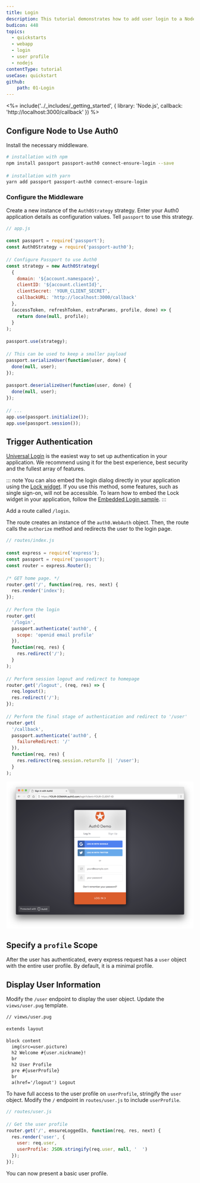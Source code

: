 ```yaml
---
title: Login
description: This tutorial demonstrates how to add user login to a Node.js and Express application.
budicon: 448
topics:
  - quickstarts
  - webapp
  - login
  - user profile
  - nodejs
contentType: tutorial
useCase: quickstart
github:
    path: 01-Login
---
```

<%= include('../_includes/_getting_started', { library: 'Node.js', callback: 'http://localhost:3000/callback' }) %>

## Configure Node to Use Auth0 

Install the necessary middleware.

```bash
# installation with npm
npm install passport passport-auth0 connect-ensure-login --save

# installation with yarn
yarn add passport passport-auth0 connect-ensure-login
```

### Configure the Middleware

Create a new instance of the `Auth0Strategy` strategy. 
Enter your Auth0 application details as configuration values. Tell `passport` to use this strategy. 

```js
// app.js

const passport = require('passport');
const Auth0Strategy = require('passport-auth0');

// Configure Passport to use Auth0
const strategy = new Auth0Strategy(
  {
    domain: '${account.namespace}',
    clientID: '${account.clientId}',
    clientSecret: 'YOUR_CLIENT_SECRET',
    callbackURL: 'http://localhost:3000/callback'
  },
  (accessToken, refreshToken, extraParams, profile, done) => {
    return done(null, profile);
  }
);

passport.use(strategy);

// This can be used to keep a smaller payload
passport.serializeUser(function(user, done) {
  done(null, user);
});

passport.deserializeUser(function(user, done) {
  done(null, user);
});

// ...
app.use(passport.initialize());
app.use(passport.session());

```

## Trigger Authentication

[Universal Login](/hosted-pages/login) is the easiest way to set up authentication in your application. We recommend using it for the best experience, best security and the fullest array of features.

::: note
You can also embed the login dialog directly in your application using the [Lock widget](/lock). If you use this method, some features, such as single sign-on, will not be accessible. 
To learn how to embed the Lock widget in your application, follow the [Embedded Login sample](https://github.com/auth0-samples/auth0-nodejs-webapp-sample/tree/embedded-login/01-Embedded-Login).
:::

Add a route called `/login`.

The route creates an instance of the `auth0.WebAuth` object. Then, the route calls the `authorize` method and redirects the user to the login page.

```js
// routes/index.js

const express = require('express');
const passport = require('passport');
const router = express.Router();

/* GET home page. */
router.get('/', function(req, res, next) {
  res.render('index');
});

// Perform the login
router.get(
  '/login',
  passport.authenticate('auth0', {
    scope: 'openid email profile'
  }),
  function(req, res) {
    res.redirect('/');
  }
);

// Perform session logout and redirect to homepage
router.get('/logout', (req, res) => {
  req.logout();
  res.redirect('/');
});

// Perform the final stage of authentication and redirect to '/user'
router.get(
  '/callback',
  passport.authenticate('auth0', {
    failureRedirect: '/'
  }),
  function(req, res) {
    res.redirect(req.session.returnTo || '/user');
  }
);

```

![hosted login](/media/articles/web/hosted-login.png)

## Specify a `profile` Scope

After the user has authenticated, every express request has a `user` object with the entire user profile. 
By default, it is a minimal profile.

## Display User Information

Modify the `/user` endpoint to display the user object. Update the `views/user.pug` template.

```pug
// views/user.pug

extends layout

block content
  img(src=user.picture)
  h2 Welcome #{user.nickname}!
  br
  h2 User Profile
  pre #{userProfile}
  br
  a(href='/logout') Logout
```

To have full access to the user profile on `userProfile`, stringify the `user` object. Modify the `/` endpoint in `routes/user.js` to include `userProfile`.

```js
// routes/user.js

// Get the user profile
router.get('/', ensureLoggedIn, function(req, res, next) {
  res.render('user', {
    user: req.user,
    userProfile: JSON.stringify(req.user, null, '  ')
  });
});

```

You can now present a basic user profile.
